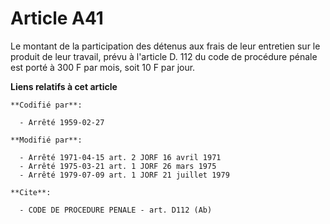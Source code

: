 # Article A41

Le montant de la participation des détenus aux frais de leur entretien sur le produit de leur travail, prévu à l'article D.
112 du code de procédure pénale est porté à 300 F par mois, soit 10 F par jour.

**Liens relatifs à cet article**

	**Codifié par**:

	  - Arrêté 1959-02-27

	**Modifié par**:

	  - Arrêté 1971-04-15 art. 2 JORF 16 avril 1971
	  - Arrêté 1975-03-21 art. 1 JORF 26 mars 1975
	  - Arrêté 1979-07-09 art. 1 JORF 21 juillet 1979

	**Cite**:

	  - CODE DE PROCEDURE PENALE - art. D112 (Ab)
